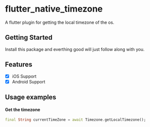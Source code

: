 # flutter_native_timezone

A flutter plugin for getting the local timezone of the os.

## Getting Started

Install this package and everthing good will just follow along with you.
 
## Features

- [X] iOS Support
- [X] Android Support

## Usage examples

#### Get the timezone
```dart
final String currentTimeZone = await Timezone.getLocalTimezone();
```

